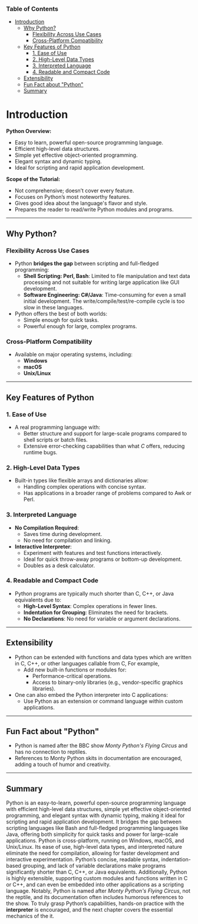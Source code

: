 ### Table of Contents
- [Introduction](#introduction)
  - [Why Python?](#why-python)
    - [Flexibility Across Use Cases](#flexibility-across-use-cases)
    - [Cross-Platform Compatibility](#cross-platform-compatibility)
  - [Key Features of Python](#key-features-of-python)
    - [1. Ease of Use](#1-ease-of-use)
    - [2. High-Level Data Types](#2-high-level-data-types)
    - [3. Interpreted Language](#3-interpreted-language)
    - [4. Readable and Compact Code](#4-readable-and-compact-code)
  - [Extensibility](#extensibility)
  - [Fun Fact about "Python"](#fun-fact-about-python)
  - [Summary](#summary)

# Introduction

**Python Overview:**  
- Easy to learn, powerful open-source programming language.  
- Efficient high-level data structures.  
- Simple yet effective object-oriented programming.  
- Elegant syntax and dynamic typing.  
- Ideal for scripting and rapid application development.  

**Scope of the Tutorial:**  
- Not comprehensive; doesn’t cover every feature.  
- Focuses on Python’s most noteworthy features.  
- Gives good idea about the language's flavor and style. 
- Prepares the reader to read/write Python modules and programs.  

---

## Why Python?

### Flexibility Across Use Cases
- Python **bridges the gap** between scripting and full-fledged programming:
  - **Shell Scripting: Perl, Bash**: Limited to file manipulation and text data processing and not suitable for writing large application like GUI development.
  - **Software Engineering: C#/Java**: Time-consuming for even a small initial development. The write/compile/test/re-compile cycle is too slow in these languages.
- Python offers the best of both worlds:
  - Simple enough for quick tasks.
  - Powerful enough for large, complex programs.

### Cross-Platform Compatibility
- Available on major operating systems, including:
  - **Windows**
  - **macOS**
  - **Unix/Linux**

---

## Key Features of Python

### 1. Ease of Use
- A real programming language with:
  - Better structure and support for large-scale programs compared to shell scripts or batch files.
  - Extensive error-checking capabilities than what *C* offers, reducing runtime bugs.

### 2. High-Level Data Types
- Built-in types like flexible arrays and dictionaries allow:
  - Handling complex operations with concise syntax.
  - Has applications in a broader range of problems compared to Awk or Perl.

### 3. Interpreted Language
- **No Compilation Required**:
  - Saves time during development.
  - No need for compilation and linking.
- **Interactive Interpreter**:
  - Experiment with features and test functions interactively.
  - Ideal for quick throw-away programs or bottom-up development.
  - Doubles as a desk calculator.

### 4. Readable and Compact Code
- Python programs are typically much shorter than C, C++, or Java equivalents due to:
  - **High-Level Syntax**: Complex operations in fewer lines.
  - **Indentation for Grouping**: Eliminates the need for brackets.
  - **No Declarations**: No need for variable or argument declarations.

---

## Extensibility
- Python can be extended with functions and data types which are written in C, C++, or other languages callable from C, For example,
  - Add new built-in functions or modules for:
    - Performance-critical operations.
    - Access to binary-only libraries (e.g., vendor-specific graphics libraries).
- One can also embed the Python interpreter into C applications:
  - Use Python as an extension or command language within custom applications.

---

## Fun Fact about "Python"
- Python is named after the BBC show *Monty Python's Flying Circus* and has no connection to reptiles.
- References to Monty Python skits in documentation are encouraged, adding a touch of humor and creativity.

---

## Summary

Python is an easy-to-learn, powerful open-source programming language with efficient high-level data structures, simple yet effective object-oriented programming, and elegant syntax with dynamic typing, making it ideal for scripting and rapid application development. It bridges the gap between scripting languages like Bash and full-fledged programming languages like Java, offering both simplicity for quick tasks and power for large-scale applications. Python is cross-platform, running on Windows, macOS, and Unix/Linux. Its ease of use, high-level data types, and interpreted nature eliminate the need for compilation, allowing for faster development and interactive experimentation. Python’s concise, readable syntax, indentation-based grouping, and lack of variable declarations make programs significantly shorter than C, C++, or Java equivalents. Additionally, Python is highly extensible, supporting custom modules and functions written in C or C++, and can even be embedded into other applications as a scripting language. Notably, Python is named after *Monty Python's Flying Circus*, not the reptile, and its documentation often includes humorous references to the show. To truly grasp Python’s capabilities, hands-on practice with the **interpreter** is encouraged, and the next chapter covers the essential mechanics of the it.

